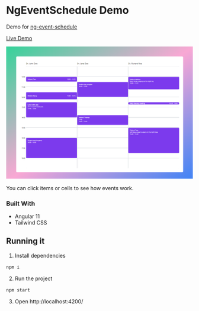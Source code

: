 # NgEventSchedule Demo

Demo for [ng-event-schedule](https://github.com/t-gomez/ng-event-schedule)

[Live Demo](https://ng-event-schedule-demo.vercel.app/)

[![Demo Screenshot][preview-screenshot]](https://ng-event-schedule-demo.vercel.app/)

You can click items or cells to see how events work.

### Built With
* Angular 11
* Tailwind CSS



<!-- GETTING STARTED -->
## Running it

1. Install dependencies
```sh
npm i
```
2. Run the project
```sh
npm start
```
3. Open http://localhost:4200/

[preview-screenshot]: images/demo.png